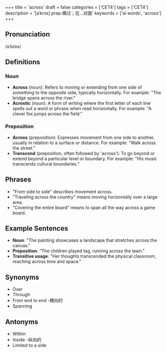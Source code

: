 +++
title = 'across'
draft = false
categories = ['CET4']
tags = ['CET4']
description = '[əˈkrɔs] prep.横过；在…对面'
keywords = ['ai words', 'across']
+++

## Pronunciation
/əˈbrɒs/

## Definitions
### Noun
- **Across** (noun): Refers to moving or extending from one side of something to the opposite side, typically horizontally. For example: "The bridge spans across the river."
- **Acrostic** (noun): A form of writing where the first letter of each line spells out a word or phrase when read horizontally. For example: "A clever fox jumps across the field."

### Preposition
- **Across** (preposition): Expresses movement from one side to another, usually in relation to a surface or distance. For example: "Walk across the street."
- **Transcend** (preposition, often followed by 'across'): To go beyond or extend beyond a particular level or boundary. For example: "His music transcends cultural boundaries."

## Phrases
- "From side to side" describes movement across.
- "Traveling across the country" means moving horizontally over a large area.
- "Covering the entire board" means to span all the way across a game board.

## Example Sentences
- **Noun**: "The painting showcases a landscape that stretches across the canvas."
- **Preposition**: "The children played tag, running across the lawn."
- **Transitive usage**: "Her thoughts transcended the physical classroom, reaching across time and space."

## Synonyms
- Over
- Through
- From end to end
-横向的
- Spanning

## Antonyms
- Within
- Inside
-纵向的
- Limited to a side
